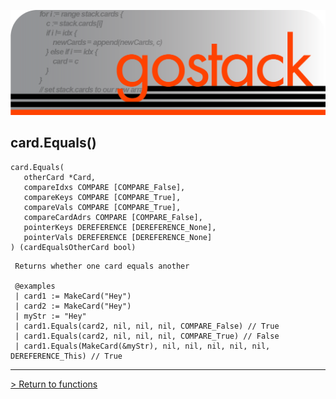 ![Banner](../../images/gostack_SmallerTransparent.png)

 <h2>card.Equals()</h2>

 ```
 card.Equals(
    otherCard *Card,
    compareIdxs COMPARE [COMPARE_False],
    compareKeys COMPARE [COMPARE_True],
    compareVals COMPARE [COMPARE_True],
    compareCardAdrs COMPARE [COMPARE_False],
    pointerKeys DEREFERENCE [DEREFERENCE_None],
    pointerVals DEREFERENCE [DEREFERENCE_None]
 ) (cardEqualsOtherCard bool)
 ```

```
 Returns whether one card equals another

 @examples
 | card1 := MakeCard("Hey")
 | card2 := MakeCard("Hey")
 | myStr := "Hey"
 | card1.Equals(card2, nil, nil, nil, COMPARE_False) // True
 | card1.Equals(card2, nil, nil, nil, COMPARE_True) // False
 | card1.Equals(MakeCard(&myStr), nil, nil, nil, nil, nil, DEREFERENCE_This) // True
```

---

 [> Return to functions](../functionsAPI.md)